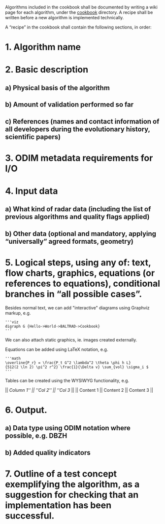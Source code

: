 Algorithms included in the cookbook shall be documented by writing a wiki page for each algorithm, under the [cookbook](https://github.com:baltrad/baltrad.github.io/cookbook) directory. A recipe shall be written before a new algorithm is implemented technically.

A “recipe” in the cookbook shall contain the following sections, in order:

# 1. Algorithm name
# 2. Basic description
## a) Physical basis of the algorithm
## b) Amount of validation performed so far
## c) References (names and contact information of all developers during the evolutionary history, scientific papers)
# 3. ODIM metadata requirements for I/O
# 4. Input data
## a) What kind of radar data (including the list of previous algorithms and quality flags applied)
## b) Other data (optional and mandatory, applying “universally” agreed formats, geometry)
# 5. Logical steps, using any of: text, flow charts, graphics, equations (or references to equations), conditional branches in “all possible cases”.
Besides normal text, we can add "interactive" diagrams using Graphviz markup, e.g.

	
	'''viz
	digraph G {Hello->World->BALTRAD->Cookbook}
	'''
We can also attach static graphics, ie. images created externally.

Equations can be added using LaTeX notation, e.g.

	
	'''math
	\overline{P_r} = \frac{P_t G^2 \lambda^2 \theta \phi h L}
	{512(2 \ln 2) \pi^2 r^2} \frac{1}{\Delta v} \sum_{vol} \sigma_i $
	'''
	
Tables can be created using the WYSIWYG functionality, e.g.

|| _Column 1'' || ''Col 2'' || ''Col 3_ ||
|| Content 1 || Content 2 || Content 3 ||

# 6. Output.
## a) Data type using ODIM notation where possible, e.g. DBZH
## b) Added quality indicators
# 7. Outline of a test concept exemplifying the algorithm, as a suggestion for checking that an implementation has been successful.
